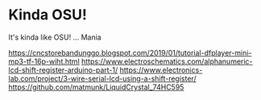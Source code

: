 # Kinda OSU!

It's kinda like OSU! ... Mania


https://cncstorebandunggo.blogspot.com/2019/01/tutorial-dfplayer-mini-mp3-tf-16p-wiht.html
https://www.electroschematics.com/alphanumeric-lcd-shift-register-arduino-part-1/
https://www.electronics-lab.com/project/3-wire-serial-lcd-using-a-shift-register/
https://github.com/matmunk/LiquidCrystal_74HC595
